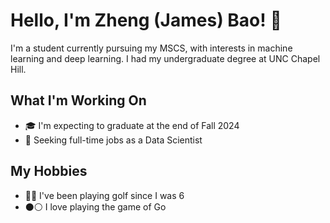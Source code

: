 # Hello, I'm Zheng (James) Bao! 👋

I'm a student currently pursuing my MSCS, with interests in machine learning and deep learning. I had my undergraduate degree at UNC Chapel Hill.

## What I'm Working On
- 🎓 I'm expecting to graduate at the end of Fall 2024
- 💼 Seeking full-time jobs as a Data Scientist

## My Hobbies
- 🏌️‍♂️ I've been playing golf since I was 6
- ⚫⚪ I love playing the game of Go

